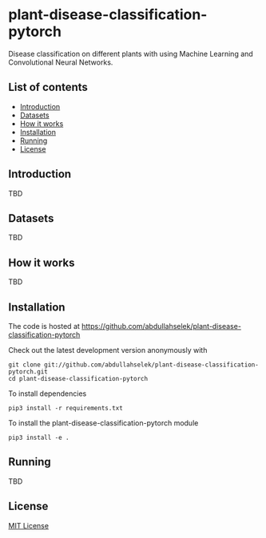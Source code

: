# plant-disease-classification-pytorch

Disease classification on different plants with using Machine Learning and Convolutional Neural Networks.

## List of contents

  - [Introduction](#introduction)
  - [Datasets](#datasets)
  - [How it works](#how-it-works)
  - [Installation](#installation)
  - [Running](#running)
  - [License](#license)

## Introduction

TBD

## Datasets

TBD

## How it works

TBD

## Installation

The code is hosted at https://github.com/abdullahselek/plant-disease-classification-pytorch

Check out the latest development version anonymously with

    git clone git://github.com/abdullahselek/plant-disease-classification-pytorch.git
    cd plant-disease-classification-pytorch

To install dependencies

    pip3 install -r requirements.txt

To install the plant-disease-classification-pytorch module

    pip3 install -e .

## Running

TBD

## License

[MIT License](https://github.com/abdullahselek/plant-disease-classification-pytorch/blob/master/LICENSE)
